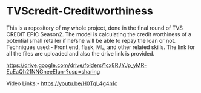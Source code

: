 # TVScredit-Creditworthiness
This is a repository of my whole project, done in the final round of TVS CREDIT EPIC Season2. The model is calculating the credit worthiness of a potential small retailer if he/she will be able to repay the loan or not. 
Techniques used:- Front end, flask, ML, and other related skills. 
The link for all the files are uploaded and also the drive link is provided. 

https://drive.google.com/drive/folders/1cx8RJYJp_yMR-EuEaQh21NNGneeEIun-?usp=sharing

Video Links:- https://youtu.be/H0TqL4g4n1c
